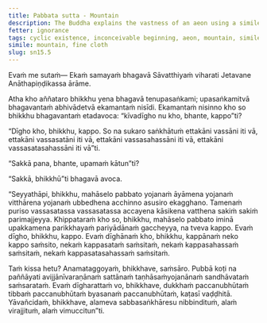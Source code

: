 ```yaml
---
title: Pabbata sutta - Mountain
description: The Buddha explains the vastness of an aeon using a simile of wiping a mountain with a piece of fine cloth.
fetter: ignorance
tags: cyclic existence, inconceivable beginning, aeon, mountain, simile, ignorance, craving, disenchantment, detachment, liberation, sn, sn12-21, sn15
simile: mountain, fine cloth
slug: sn15.5
---
```


Evaṁ me sutaṁ—
Ekaṁ samayaṁ bhagavā Sāvatthiyaṁ viharati Jetavane Anāthapiṇḍikassa ārāme.

Atha kho aññataro bhikkhu yena bhagavā tenupasaṅkami; upasaṅkamitvā bhagavantaṁ abhivādetvā ekamantaṁ nisīdi. Ekamantaṁ nisinno kho so bhikkhu bhagavantaṁ etadavoca: “kīvadīgho nu kho, bhante, kappo”ti?

“Dīgho kho, bhikkhu, kappo. So na sukaro saṅkhātuṁ ettakāni vassāni iti vā, ettakāni vassasatāni iti vā, ettakāni vassasahassāni iti vā, ettakāni vassasatasahassāni iti vā”ti.

“Sakkā pana, bhante, upamaṁ kātun”ti?

“Sakkā, bhikkhū”ti bhagavā avoca.

“Seyyathāpi, bhikkhu, mahāselo pabbato yojanaṁ āyāmena yojanaṁ vitthārena yojanaṁ ubbedhena acchinno asusiro ekagghano. Tamenaṁ puriso vassasatassa vassasatassa accayena kāsikena vatthena sakiṁ sakiṁ parimajjeyya. Khippataraṁ kho so, bhikkhu, mahāselo pabbato iminā upakkamena parikkhayaṁ pariyādānaṁ gaccheyya, na tveva kappo. Evaṁ dīgho, bhikkhu, kappo. Evaṁ dīghānaṁ kho, bhikkhu, kappānaṁ neko kappo saṁsito, nekaṁ kappasataṁ saṁsitaṁ, nekaṁ kappasahassaṁ saṁsitaṁ, nekaṁ kappasatasahassaṁ saṁsitaṁ.

Taṁ kissa hetu? Anamataggoyaṁ, bhikkhave, saṁsāro. Pubbā koṭi na paññāyati avijjānīvaraṇānaṁ sattānaṁ taṇhāsaṁyojanānaṁ sandhāvataṁ saṁsarataṁ. Evaṁ dīgharattaṁ vo, bhikkhave, dukkhaṁ paccanubhūtaṁ tibbaṁ paccanubhūtaṁ byasanaṁ paccanubhūtaṁ, kaṭasī vaḍḍhitā. Yāvañcidaṁ, bhikkhave, alameva sabbasaṅkhāresu nibbindituṁ, alaṁ virajjituṁ, alaṁ vimuccitun”ti.
